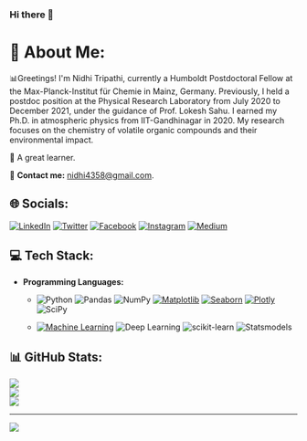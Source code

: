 ### Hi there 👋

# 💫 **About Me:**


<!----- 👋 Hi, I’m <b>Arun Kumar Pandey</b> (Hallo, ich bin Arun Kumar Pandey).<br> /-----> 

📊Greetings! I'm Nidhi Tripathi, currently a Humboldt Postdoctoral Fellow at the Max-Planck-Institut für Chemie in Mainz, Germany. Previously, I held a postdoc position at the Physical Research Laboratory from July 2020 to December 2021, under the guidance of Prof. Lokesh Sahu. I earned my Ph.D. in atmospheric physics from IIT-Gandhinagar in 2020. My research focuses on the chemistry of volatile organic compounds and their environmental impact.<br>

🔎 A great learner. <br>

📨 **Contact me:** [nidhi4358@gmail.com](nidhi4358@gmail.com).<br>


## 🌐 **Socials:**
[![LinkedIn](https://img.shields.io/badge/LinkedIn-%230077B5.svg?logo=linkedin&logoColor=white)](www.linkedin.com/in/nidhispace) 
[![Twitter](https://img.shields.io/badge/Twitter-%231DA1F2.svg?logo=Twitter&logoColor=white)]([https://twitter.com/arunp77_](https://twitter.com/nidhispace))
[![Facebook](https://img.shields.io/badge/Facebook-%231877F2.svg?logo=Facebook&logoColor=white)](https://www.facebook.com/nidhi.tripathi.775/) 
[![Instagram](https://img.shields.io/badge/Instagram-%23E4405F.svg?logo=Instagram&logoColor=white)](https://www.instagram.com/nidhi_vierdrei/)
[![Medium](https://img.shields.io/badge/Medium-12100E?logo=medium&logoColor=white)](https://nidhispace.medium.com/)

## 💻 **Tech Stack:**

- **Programming Languages:** 
  - ![Python](https://img.shields.io/badge/python-3670A0?style=flat-square&logo=python&logoColor=ffdd54) 
    ![Pandas](https://img.shields.io/badge/pandas-%23150458.svg?style=flat-square&logo=pandas&logoColor=white) 
    ![NumPy](https://img.shields.io/badge/numpy-%23013243.svg?style=flat-square&logo=numpy&logoColor=white)
    [![Matplotlib](https://img.shields.io/badge/Matplotlib-blue.svg?logo=python&logoColor=white)](https://matplotlib.org)
    [![Seaborn](https://img.shields.io/badge/Seaborn-%233F4F75.svg?style=flat-square&logo=python&logoColor=white)](https://seaborn.pydata.org)
    [![Plotly](https://img.shields.io/badge/Plotly-%233F4F75.svg?style=flat-square&logo=plotly&logoColor=white)](https://plotly.com/)
    ![SciPy](https://img.shields.io/badge/SciPy-%230C55A5.svg?style=flat-square&logo=scipy&logoColor=%white) 
    
  - [![Machine Learning](https://img.shields.io/badge/Machine%20Learning-%F0%9F%A4%96-darkviolet?style=flat&logoColor=grey)](https://github.com/) ![Deep Learning](https://img.shields.io/badge/Deep%20Learning-%2343853D.svg?style=flat-square&logo=python&logoColor=white)
    ![scikit-learn](https://img.shields.io/badge/scikit--learn-%23F7931E.svg?style=flat-square&logo=scikit-learn&logoColor=white)
    ![Statsmodels](https://img.shields.io/badge/Statsmodels-%230099EE.svg?style=flat-square&logo=statsmodels&logoColor=white)


## 📊 GitHub Stats:
![](https://github-readme-stats.vercel.app/api?username=nidhispace&theme=radical&hide_border=false&include_all_commits=false&count_private=false)<br/>
![](https://github-readme-streak-stats.herokuapp.com/?user=nidhispace&theme=radical&hide_border=false)<br/>
![](https://github-readme-stats.vercel.app/api/top-langs/?username=nidhispace&theme=radical&hide_border=false&include_all_commits=false&count_private=false&layout=compact)

---
[![](https://visitcount.itsvg.in/api?id=nidhispace&label=Profile%20Views&color=0&icon=0&pretty=true)](https://visitcount.itsvg.in)

<!------
https://github.com/anuraghazra/github-readme-stats
------>
<!-- Proudly created with GPRM ( https://gprm.itsvg.in ) -->
